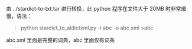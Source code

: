 
由 ../stardict-to-txt.tar 进行转换，此 python 程序在文件大于 20MB 时非常缓慢，语法： 

> python stardict_to_aldictxml.py -i abc -o  abc.xml >abc  

abc.xml 里面是完整的词典，abc 里面仅有词条

